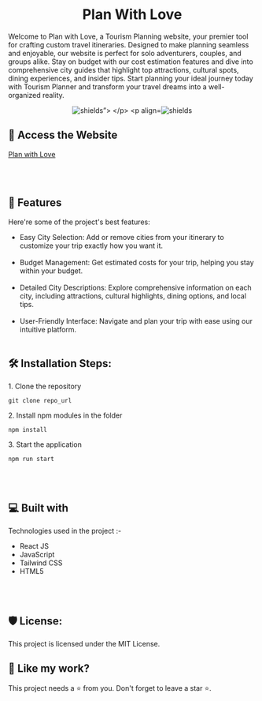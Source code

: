 <h1 align="center" id="title">Plan With Love</h1>

<p id="description">Welcome to Plan with Love, a Tourism Planning website, your premier tool for crafting custom travel itineraries. Designed to make planning seamless and enjoyable, our website is perfect for solo adventurers, couples, and groups alike. Stay on budget with our cost estimation features and dive into comprehensive city guides that highlight top attractions, cultural spots, dining experiences, and insider tips. Start planning your ideal journey today with Tourism Planner and transform your travel dreams into a well-organized reality.</p>

<p align="center">
  <img src="https://img.shields.io/badge/License-MIT-green" alt="shields”>
</p>
<p align="center"><img src="https://img.shields.io/badge/License-AGPL-blue" alt="shields"></p>

<h2>🚀 Access the Website </h2>

[Plan with Love](https://plan-with-love-mggw4d1j0-divyanshu800s-projects.vercel.app/)

  
<br></br>
  
<h2>🧐 Features</h2>

Here're some of the project's best features:

*   Easy City Selection: Add or remove cities from your itinerary to customize your trip exactly how you want it.
<br></br>
*   Budget Management: Get estimated costs for your trip, helping you stay within your budget.
<br></br>
*   Detailed City Descriptions: Explore comprehensive information on each city, including attractions, cultural highlights, dining options, and local tips.
<br></br>
*  User-Friendly Interface: Navigate and plan your trip with ease using our intuitive platform.
<br></br>



<h2>🛠️ Installation Steps:</h2>

<p>1. Clone the repository</p>

```
git clone repo_url
```

<p>2. Install npm modules in the folder</p>

```
npm install
```


<p>3. Start the application</p>

```
npm run start
```

  
  
<br></br>

<h2>💻 Built with</h2>

Technologies used in the project :-

*   React JS 
*   JavaScript
*   Tailwind CSS
*   HTML5

<br></br>

<h2>🛡️ License:</h2>

This project is licensed under the MIT License.

<h2>💖 Like my work?</h2>

This project needs a ⭐️ from you. Don't forget to leave a star ⭐️.
